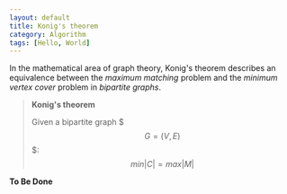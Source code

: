 ```yaml
---
layout: default
title: Konig's theorem
category: Algorithm
tags: [Hello, World]
---
```


In the mathematical area of graph theory, Konig's theorem describes an equivalence between the *maximum matching* problem and the *minimum vertex cover* problem in *bipartite graphs*.

> **Konig's theorem**
>
> Given a bipartite graph $$$G=(V,E)$$$:
>  $$min |C|  = max |M|$$

**To Be Done**
